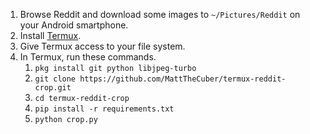 1. Browse Reddit and download some images to `~/Pictures/Reddit` on your Android smartphone.
2. Install [Termux](https://termux.dev/en/).
3. Give Termux access to your file system.
4. In Termux, run these commands.
   1. `pkg install git python libjpeg-turbo`
   2. `git clone https://github.com/MattTheCuber/termux-reddit-crop.git`
   3. `cd termux-reddit-crop`
   4. `pip install -r requirements.txt`
   5. `python crop.py`
